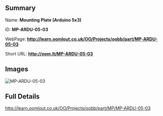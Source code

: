 

## Summary
 
Name: __Mounting Plate (Arduino 5x3)__

ID: __MP-ARDU-05-03__

WebPage: __http://learn.oomlout.co.uk/OO/Projects/oobb/part/MP-ARDU-05-03__

Short URL: __http://oom.lt/MP-ARDU-05-03__


## Images
![MP-ARDU-05-03](http://oomlout.com/oomlout-OOBB/part/MP/MP-ARDU-05-03/OOBB-MP-ARDU-05-03_420.png)




## Full Details

 http://learn.oomlout.co.uk/OO/Projects/oobb/part/MP/MP-ARDU-05-03

